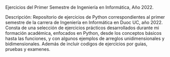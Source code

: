 Ejercicios del Primer Semestre de Ingeniería en Informática, Año 2022.

Descripción:
Repositorio de ejercicios de Python correspondientes al primer semestre de la carrera de Ingeniería en Informática en Duoc UC, año 2022. 
Consta de una selección de ejercicios prácticos desarrollados durante mi formación académica, enfocados en Python, desde los conceptos básicos hasta las funciones,
y con algunos ejemplos de arreglos unidimensionales y bidimensionales.
Además de incluir codigos de ejercicios por guias, pruebas y examenes.
